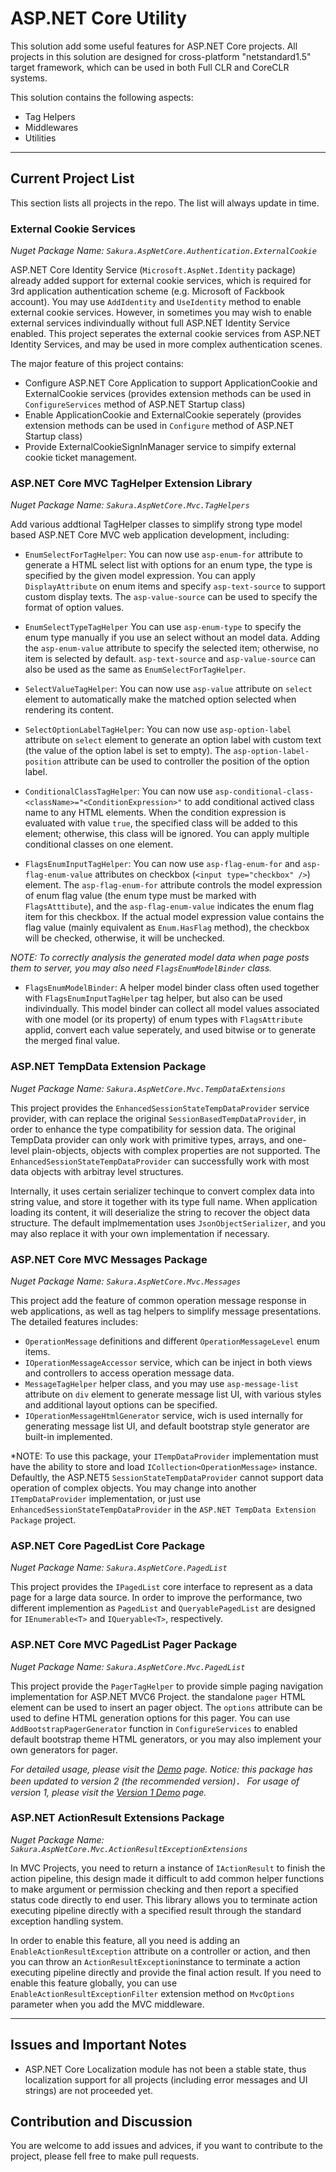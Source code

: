 # ASP.NET Core Utility

This solution add some useful features for ASP.NET Core projects. All projects in this solution are designed for cross-platform  "netstandard1.5" target framework, which can be used in both Full CLR and CoreCLR systems.

This solution contains the following aspects:

* Tag Helpers
* Middlewares
* Utilities

---

## Current Project List

This section lists all projects in the repo. The list will always update in time.

### External Cookie Services

*Nuget Package Name: `Sakura.AspNetCore.Authentication.ExternalCookie`*

ASP.NET Core Identity Service (`Microsoft.AspNet.Identity` package) already added support for external cookie services, which is required for 3rd application authentication scheme (e.g. Microsoft of Fackbook account). You may use `AddIdentity` and `UseIdentity` method to enable external cookie services. However, in sometimes you may wish to enable external services indivindually without full ASP.NET Identity Service enabled. This project seperates the external cookie services from ASP.NET Identity Services, and may be used in more complex authentication scenes.

The major feature of this project contains:

* Configure ASP.NET Core Application to support ApplicationCookie and ExternalCookie services (provides extension methods can be used in `ConfigureServices` method of ASP.NET Startup class)
* Enable ApplicationCookie and ExternalCookie seperately (provides extension methods can be used in `Configure` method of ASP.NET Startup class)
* Provide ExternalCookieSignInManager service to simpify external cookie ticket management.


### ASP.NET Core MVC TagHelper Extension Library

*Nuget Package Name: `Sakura.AspNetCore.Mvc.TagHelpers`*

Add various addtional TagHelper classes to simplify strong type model based ASP.NET Core MVC web application development, including:

* `EnumSelectForTagHelper`: You can now use `asp-enum-for` attribute to generate a HTML select list with options for an enum  type, the type is specified by the given model expression. You can apply `DisplayAttribute` on enum items and specify `asp-text-source` to support custom display texts. The `asp-value-source` can be used to specify the format of option values.

* `EnumSelectTypeTagHelper` You can use `asp-enum-type` to specify the enum type manually if you use an select without an model data. Adding the `asp-enum-value` attribute to specify the selected item; otherwise, no item is selected by default.  `asp-text-source` and `asp-value-source` can also be used as the same as `EnumSelectForTagHelper`.

* `SelectValueTagHelper`: You can now use `asp-value` attribute on `select` element to automatically make the matched option selected when rendering its content.

* `SelectOptionLabelTagHelper`: You can now use `asp-option-label` attribute on `select` element to generate an option label with custom text (the value of the option label is set to empty). The `asp-option-label-position` attribute can be used to controller the position of the option label.

* `ConditionalClassTagHelper`: You can now use `asp-conditional-class-<className>="<ConditionExpression>"` to add conditional actived class name to any HTML elements. When the condition expression is evaluated with value `true`, the specified class will be added to this element; otherwise, this class will be ignored. You can apply multiple conditional classes on one element.

* `FlagsEnumInputTagHelper`: You can now use `asp-flag-enum-for` and `asp-flag-enum-value` attributes on checkbox (`<input type="checkbox" />`) element. The `asp-flag-enum-for` attribute controls the model expression of enum flag value (the enum type must be marked with `FlagsAtttibute`), and the `asp-flag-enum-value` indicates the enum flag item for this checkbox. If the actual model expression value contains the flag value (mainly equivalent as `Enum.HasFlag` method), the checkbox will be checked, otherwise, it will be unchecked.

*NOTE: To correctly analysis the generated model data when page posts them to server, you may also need `FlagsEnumModelBinder` class.*

* `FlagsEnumModelBinder`: A helper model binder class often used together with `FlagsEnumInputTagHelper` tag helper, but also can be used indivindually. This model binder can collect all model values associated with one model (or its property) of enum types with `FlagsAttribute` applid, convert each value seperately, and used bitwise or to generate the merged final value.

### ASP.NET TempData Extension Package

*Nuget Package Name: `Sakura.AspNetCore.Mvc.TempDataExtensions`*

This project provides the `EnhancedSessionStateTempDataProvider` service provider, with can replace the original `SessionBasedTempDataProvider`, in order to enhance the type compatibility for session data. The original TempData provider can only work with primitive types, arrays, and one-level plain-objects, objects with complex properties are not supported. The `EnhancedSessionStateTempDataProvider` can successfully work with most data objects with arbitray level structures.

 Internally, it uses certain serializer techinque to convert complex data into string value, and store it together with its type full name. When application loading its content, it will deserialize the string to recover the object data structure. The default implmementation uses `JsonObjectSerializer`, and you may also replace it with your own implementation if necessary.


### ASP.NET Core MVC Messages Package

*Nuget Package Name: `Sakura.AspNetCore.Mvc.Messages`*

This project add the feature of common operation message response in web applications, as well as tag helpers to simplify message presentations. The detailed features includes:

* `OperationMessage` definitions and different `OperationMessageLevel` enum items.
* `IOperationMessageAccessor` service, which can be inject in both views and controllers to access operation message data.
* `MessageTagHelper` helper class, and you may use `asp-message-list` attribute on `div` element to generate message list UI, with various styles and additional layout options can be specified.
* `IOperationMessageHtmlGenerator` service, wich is used internally for generating message list UI, and default bootstrap style generator are built-in implemented.

*NOTE: To use this package, your `ITempDataProvider` implementation must have the ability to store and load `ICollection<OperationMessage>` instance. Defaultly, the ASP.NET5 `SessionStateTempDataProvider` cannot support data operation of complex objects. You may change into another `ITempDataProvider` implementation, or just use `EnhancedSessionStateTempDataProvider` in the `ASP.NET TempData Extension Package` project.

### ASP.NET Core PagedList Core Package

*Nuget Package Name: `Sakura.AspNetCore.PagedList`*

This project provides the `IPagedList` core interface to represent as a data page for a large data source. In order to improve the performance, two different implemention as `PagedList` and `QueryablePagedList` are designed for `IEnumerable<T>` and `IQueryable<T>`, respectively.

### ASP.NET Core MVC PagedList Pager Package

*Nuget Package Name: `Sakura.AspNetCore.Mvc.PagedList`*

This project provide the `PagerTagHelper` to provide simple paging navigation implementation for ASP.NET MVC6 Project. the standalone `pager` HTML element can be used to insert an pager object. The `options` attribute can be used to define HTML generation options for this pager. You can use `AddBootstrapPagerGenerator` function in `ConfigureServices` to enabled default bootstrap theme HTML generators, or you may also implement your own generators for pager.

*For detailed usage, please visit the [Demo](PagerDemo.md) page. Notice: this package has been updated to version 2 (the recommended version)． For usage of version 1, please visit the [Version 1 Demo](PagerDemov1.md) page.*

### ASP.NET ActionResult Extensions Package

*Nuget Package Name: `Sakura.AspNetCore.Mvc.ActionResultExceptionExtensions`*

In MVC Projects, you need to return a instance of `IActionResult` to finish the action pipeline, this design made it difficult to add common helper functions to make argument or permission checking and then report a specified status code directly to end user. This library allows you to terminate action executing pipeline directly with a specified result through the standard exception handling system. 

In order to enable this feature, all you need is adding an `EnableActionResultException` attribute on a controller or action, and then you can throw an `ActionResultException`instance to terminate a action executing pipeline directly and provide the final action result. If you need to enable this feature globally, you can use `EnableActionResultExceptionFilter` extension method on `MvcOptions` parameter when you add the MVC middleware.

---

## Issues and Important Notes
* ASP.NET Core Localization module has not been a stable state, thus localization support for all projects (including error messages and UI strings) are not proceeded yet.

## Contribution and Discussion

You are welcome to add issues and advices, if you want to contribute to the project, please fell free to make pull requests.
